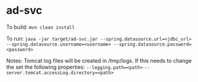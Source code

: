 # ad-svc
To build:
`mvn clean install`

To run:
`java -jar target/ad-svc.jar --spring.datasource.url=<jdbc_url> --spring.datasource.username=<username> --spring.datasource.password=<password>`

Notes:
Tomcat log files will be created in /tmp/logs.  If this needs to change the set the following properties:
`--logging.path=<path>`
`--server.tomcat.accessLog.directory=<path>`
